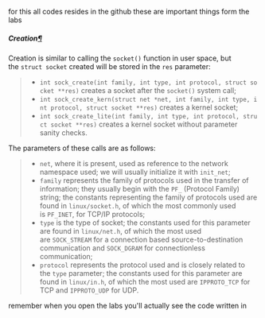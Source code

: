 
for this all codes resides in the github
these are important things form the labs 

##### Creation[¶](https://linux-kernel-labs.github.io/refs/heads/master/labs/networking.html#creation "Permalink to this headline")

Creation is similar to calling the `socket()` function in user space, but the `struct socket` created will be stored in the `res` parameter:

> - `int sock_create(int family, int type, int protocol, struct socket **res)` creates a socket after the `socket()` system call;
> - `int sock_create_kern(struct net *net, int family, int type, int protocol, struct socket **res)` creates a kernel socket;
> - `int sock_create_lite(int family, int type, int protocol, struct socket **res)` creates a kernel socket without parameter sanity checks.

The parameters of these calls are as follows:

> - `net`, where it is present, used as reference to the network namespace used; we will usually initialize it with `init_net`;
> - `family` represents the family of protocols used in the transfer of information; they usually begin with the `PF_` (Protocol Family) string; the constants representing the family of protocols used are found in `linux/socket.h`, of which the most commonly used is `PF_INET`, for TCP/IP protocols;
> - `type` is the type of socket; the constants used for this parameter are found in `linux/net.h`, of which the most used are `SOCK_STREAM` for a connection based source-to-destination communication and `SOCK_DGRAM` for connectionless communication;
> - `protocol` represents the protocol used and is closely related to the `type` parameter; the constants used for this parameter are found in `linux/in.h`, of which the most used are `IPPROTO_TCP` for TCP and `IPPROTO_UDP` for UDP.

remember when you open the labs you'll actually see the code written in 